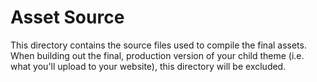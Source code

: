 # Asset Source

This directory contains the source files used to compile the final assets. When building out the final, production version of your child theme (i.e. what you'll upload to your website), this directory will be excluded.
